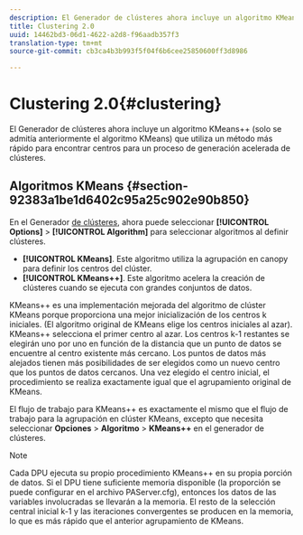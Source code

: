 ```yaml
---
description: El Generador de clústeres ahora incluye un algoritmo KMeans++ (solo se admitía anteriormente el algoritmo KMeans) que utiliza un método más rápido para encontrar centros para un proceso de generación acelerada de clústeres.
title: Clustering 2.0
uuid: 14462bd3-06d1-4622-a2d8-f96aadb357f3
translation-type: tm+mt
source-git-commit: cb3ca4b3b993f5f04f6b6cee25850600ff3d8986

---
```



# Clustering 2.0{#clustering}

El Generador de clústeres ahora incluye un algoritmo KMeans++ (solo se admitía anteriormente el algoritmo KMeans) que utiliza un método más rápido para encontrar centros para un proceso de generación acelerada de clústeres.

## Algoritmos KMeans {#section-92383a1be1d6402c95a25c902e90b850}

En el Generador [de clústeres](https://docs.adobe.com/help/en/data-workbench/using/client/analysis-visualizations/visitor-cluster/c-visitor-cluster.html), ahora puede seleccionar **[!UICONTROL Options]** > **[!UICONTROL Algorithm]** para seleccionar algoritmos al definir clústeres.

* **[!UICONTROL KMeans]**. Este algoritmo utiliza la agrupación en canopy para definir los centros del clúster.
* **[!UICONTROL KMeans++]**. Este algoritmo acelera la creación de clústeres cuando se ejecuta con grandes conjuntos de datos.

<!-- <a id="section_8193A6D60C5540BB985085BE670B4544"></a> -->

KMeans++ es una implementación mejorada del algoritmo de clúster KMeans porque proporciona una mejor inicialización de los centros k iniciales. (El algoritmo original de KMeans elige los centros iniciales al azar). KMeans++ selecciona el primer centro al azar. Los centros k-1 restantes se elegirán uno por uno en función de la distancia que un punto de datos se encuentre al centro existente más cercano. Los puntos de datos más alejados tienen más posibilidades de ser elegidos como un nuevo centro que los puntos de datos cercanos. Una vez elegido el centro inicial, el procedimiento se realiza exactamente igual que el agrupamiento original de KMeans.

El flujo de trabajo para KMeans++ es exactamente el mismo que el flujo de trabajo para la agrupación en clúster KMeans, excepto que necesita seleccionar **Opciones** > **Algoritmo** > **KMeans++** en el generador de clústeres.

>[!NOTE]
>
>Cada DPU ejecuta su propio procedimiento KMeans++ en su propia porción de datos. Si el DPU tiene suficiente memoria disponible (la proporción se puede configurar en el archivo PAServer.cfg), entonces los datos de las variables involucradas se llevarán a la memoria. El resto de la selección central inicial k-1 y las iteraciones convergentes se producen en la memoria, lo que es más rápido que el anterior agrupamiento de KMeans.

